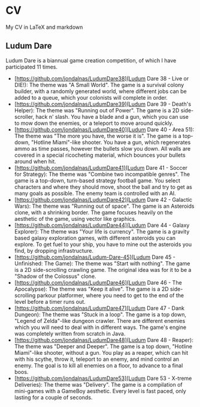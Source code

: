 # CV
My CV in LaTeX and markdown

## Ludum Dare
Ludum Dare is a biannual game creation competition, of which I have participated 11 times.

* [https://github.com/jondalnas/LudumDare38](Ludum Dare 38 - Live or DIE!): The theme was "A Small World". The game is a survival colony builder, with a randomly generated world, where different jobs can be added to a queue, which your colonists will complete in order.
* [https://github.com/jondalnas/LudumDare39](Ludum Dare 39 - Death's Helper): The theme was "Running out of Power". The game is a 2D side-scroller, hack n' slash. You have a blade and a gun, which you can use to mow down the enemies, or a teleport to move around quickly.
* [https://github.com/jondalnas/LudumDare40](Ludum Dare 40 - Area 51): The theme was "The more you have, the worse it is". The game is a top-down, "Hotline Miami"-like shooter. You have a gun, which regenerates ammo as time passes, however the bullets slow you down. All walls are covered in a special ricocheting material, which bounces your bullets around when hit.
* [https://github.com/jondalnas/LudumDare41](Ludum Dare 41 - Soccer for Strategy): The theme was "Combine two incompatible genres". The game is a top-down, turn-based strategy football game. You select characters and where they should move, shoot the ball and try to get as many goals as possible. The enemy team is controlled with an AI.
* [https://github.com/jondalnas/LudumDare42](Ludum Dare 42 - Galactic Wars): The theme was "Running out of space". The game is an Asteroids clone, with a shrinking border. The game focuses heavily on the aesthetic of the game, using vector like graphics.
* [https://github.com/jondalnas/LudumDare44](Ludum Dare 44 - Galaxy Explorer): The theme was "Your life is currency". The game is a gravity based galaxy exploration games, with different asteroids you can explore. To get fuel to your ship, you have to mine out the asteroids you find, by dropping infrastructure.
* [https://github.com/jondalnas/Ludum-Dare-45](Ludum Dare 45 - Unfinished: The Game): The theme was "Start with nothing". The game is a 2D side-scrolling crawling game. The original idea was for it to be a "Shadow of the Colossus" clone.
* [https://github.com/jondalnas/LudumDare46](Ludum Dare 46 - The Apocalypse): The theme was "Keep it alive". The game is a 2D side-scrolling parkour platformer, where you need to get to the end of the level before a timer runs out.
* [https://github.com/jondalnas/LudumDare47](Ludum Dare 47 - Dank Dungeon): The theme was "Stuck in a loop". The game is a top down, "Legend of Zelda"-like dungeon crawler. There are different enemies which you will need to deal with in different ways. The game's engine was completely written from scratch in Java.
* [https://github.com/jondalnas/LudumDare48](Ludum Dare 48 - Reaper): The theme was "Deeper and Deeper". The game is a top down, "Hotline Miami"-like shooter, without a gun. You play as a reaper, which can hit with his scythe, throw it, teleport to an enemy, and mind control an enemy. The goal is to kill all enemies on a floor, to advance to a final boos.
* [https://github.com/jondalnas/LudumDare53](Ludum Dare 53 - X-treme Deliveries): The theme was "Delivery". The game is a compilation of mini-games with a GameBoy aesthetic. Every level is fast paced, only lasting for a couple of seconds.
